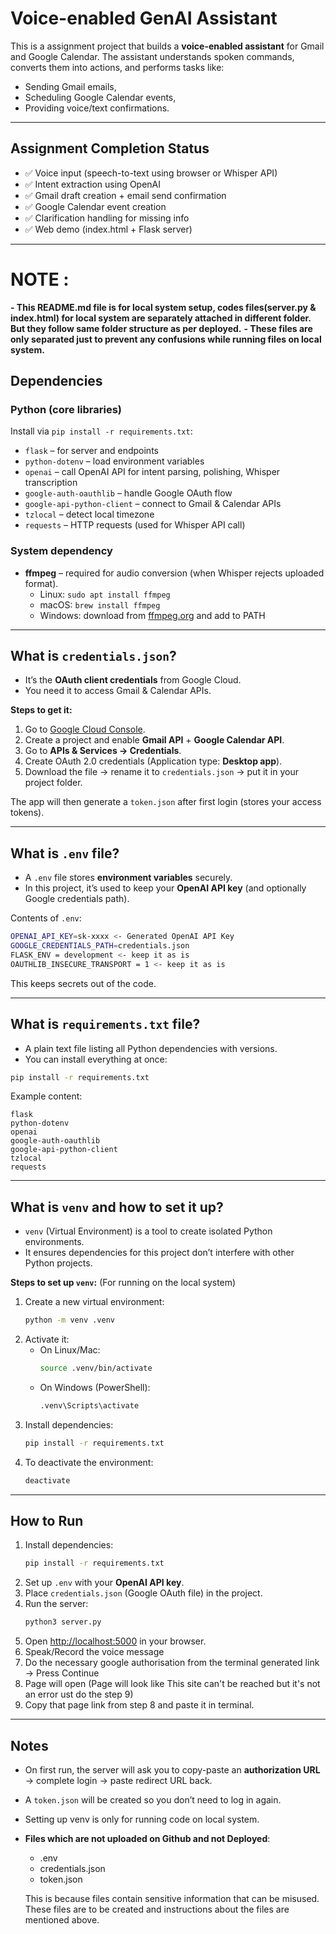 # Voice-enabled GenAI Assistant

This is a assignment project that builds a **voice-enabled assistant** for Gmail and Google Calendar. The assistant understands spoken commands, converts them into actions, and performs tasks like:  

- Sending Gmail emails,  
- Scheduling Google Calendar events,  
- Providing voice/text confirmations.  

---

## Assignment Completion Status   
- ✅ Voice input (speech-to-text using browser or Whisper API)  
- ✅ Intent extraction using OpenAI  
- ✅ Gmail draft creation + email send confirmation  
- ✅ Google Calendar event creation  
- ✅ Clarification handling for missing info  
- ✅ Web demo (index.html + Flask server)  

---

# NOTE : 
**- This README.md file is for local system setup, codes files(server.py & index.html) for local system are separately attached in different folder. But they follow same folder structure as per deployed.**
**- These files are only separated just to prevent any confusions while running files on local system.**

## Dependencies  

### Python (core libraries)  
Install via `pip install -r requirements.txt`:  
- `flask` – for server and endpoints  
- `python-dotenv` – load environment variables  
- `openai` – call OpenAI API for intent parsing, polishing, Whisper transcription  
- `google-auth-oauthlib` – handle Google OAuth flow  
- `google-api-python-client` – connect to Gmail & Calendar APIs  
- `tzlocal` – detect local timezone  
- `requests` – HTTP requests (used for Whisper API call)  

### System dependency  
- **ffmpeg** – required for audio conversion (when Whisper rejects uploaded format).  
  - Linux: `sudo apt install ffmpeg`  
  - macOS: `brew install ffmpeg`  
  - Windows: download from [ffmpeg.org](https://ffmpeg.org) and add to PATH  

---

## What is `credentials.json`?  
- It’s the **OAuth client credentials** from Google Cloud.  
- You need it to access Gmail & Calendar APIs.  

**Steps to get it:**  
1. Go to [Google Cloud Console](https://console.cloud.google.com/).  
2. Create a project and enable **Gmail API** + **Google Calendar API**.  
3. Go to **APIs & Services → Credentials**.  
4. Create OAuth 2.0 credentials (Application type: **Desktop app**).  
5. Download the file → rename it to `credentials.json` → put it in your project folder.  

The app will then generate a `token.json` after first login (stores your access tokens).  

---

## What is `.env` file?  
- A `.env` file stores **environment variables** securely.  
- In this project, it’s used to keep your **OpenAI API key** (and optionally Google credentials path).  

Contents of `.env`:  
```bash
OPENAI_API_KEY=sk-xxxx <- Generated OpenAI API Key
GOOGLE_CREDENTIALS_PATH=credentials.json
FLASK_ENV = development <- keep it as is
OAUTHLIB_INSECURE_TRANSPORT = 1 <- keep it as is
```  

This keeps secrets out of the code.  

---

## What is `requirements.txt` file?  
- A plain text file listing all Python dependencies with versions.  
- You can install everything at once:  

```bash
pip install -r requirements.txt
```  

Example content:  
```
flask
python-dotenv
openai
google-auth-oauthlib
google-api-python-client
tzlocal
requests
```  

---

## What is `venv` and how to set it up?  
- `venv` (Virtual Environment) is a tool to create isolated Python environments.  
- It ensures dependencies for this project don’t interfere with other Python projects.  

**Steps to set up `venv`:**  (For running on the local system)
1. Create a new virtual environment:  
   ```bash
   python -m venv .venv
   ```  
2. Activate it:  
   - On Linux/Mac:  
     ```bash
     source .venv/bin/activate
     ```  
   - On Windows (PowerShell):  
     ```bash
     .venv\Scripts\activate
     ```  
3. Install dependencies:  
   ```bash
   pip install -r requirements.txt
   ```  
4. To deactivate the environment:  
   ```bash
   deactivate
   ```  

---

## How to Run  
1. Install dependencies:  
   ```bash
   pip install -r requirements.txt
   ```  
2. Set up `.env` with your **OpenAI API key**.  
3. Place `credentials.json` (Google OAuth file) in the project.  
4. Run the server:  
   ```bash
   python3 server.py
   ```  
5. Open [http://localhost:5000](http://localhost:5000) in your browser.  
6. Speak/Record the voice message
7. Do the necessary google authorisation from the terminal generated link → Press Continue
8. Page will open (Page will look like This site can't be reached but it's not an error ust do the step 9)
9. Copy that page link from step 8 and paste it in terminal.

---

## Notes  
- On first run, the server will ask you to copy-paste an **authorization URL** → complete login → paste redirect URL back.  
- A `token.json` will be created so you don’t need to log in again.
- Setting up venv is only for running code on local system.
- **Files which are not uploaded on Github and not Deployed**:
   - .env
   - credentials.json
   - token.json
   
   This is because files contain sensitive information that can be misused.
   These files are to be created and instructions about the files are mentioned above.